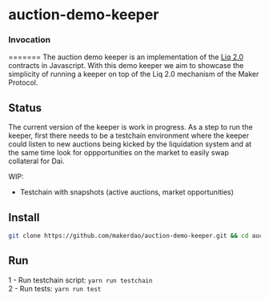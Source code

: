 # auction-demo-keeper

### Invocation

=======
The auction demo keeper is an implementation of the [Liq 2.0](https://forum.makerdao.com/t/liquidations-2-0-technical-summary/4632) contracts in Javascript. With this demo keeper we aim to showcase the simplicity of running a keeper on top of the Liq 2.0 mechanism of the Maker Protocol.

## Status

The current version of the keeper is work in progress. As a step to run the keeper, first there needs to be a testchain environment where the keeper could listen to new auctions being kicked by the liquidation system and at the same time look for oppportunities on the market to easily swap collateral for Dai. 

WIP:
- Testchain with snapshots (active auctions, market opportunities)
  
## Install

```bash
git clone https://github.com/makerdao/auction-demo-keeper.git && cd auction-demo-keeper && git submodule update --init --recursive
```

## Run

1 - Run testchain script: `yarn run testchain`  
2 - Run tests: `yarn run test`

